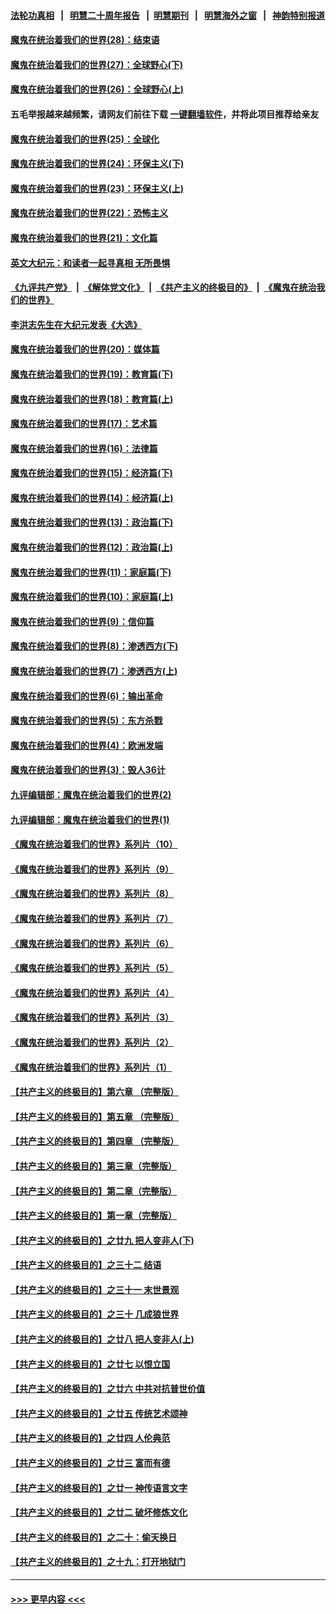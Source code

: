 #### [法轮功真相](https://github.com/gfw-breaker/truth/blob/master/README.md?t=0) &nbsp;&nbsp;|&nbsp;&nbsp; [明慧二十周年报告](https://github.com/gfw-breaker/mh-reports/blob/master/README.md?t=0) &nbsp;&nbsp;|&nbsp;&nbsp;[明慧期刊](https://github.com/gfw-breaker/mh-qikan) &nbsp;&nbsp;|&nbsp;&nbsp; [明慧海外之窗](https://github.com/gfw-breaker/mh-news/blob/master/README.md?t=0) &nbsp;&nbsp;|&nbsp;&nbsp; [神韵特别报道](https://github.com/gfw-breaker/mh-news/blob/master/shenyun.md?t=0)
#### [魔鬼在统治着我们的世界(28)：结束语](../pages/nsc422/n10936246.md?t=06172251) 
#### [魔鬼在统治着我们的世界(27)：全球野心(下)](../pages/nsc422/n10928319.md?t=06172251) 
#### [魔鬼在统治着我们的世界(26)：全球野心(上)](../pages/nsc422/n10900318.md?t=06172251) 
#### 五毛举报越来越频繁，请网友们前往下载 [一键翻墙软件](https://github.com/gfw-breaker/ssr-accounts)，并将此项目推荐给亲友
#### [魔鬼在统治着我们的世界(25)：全球化](../pages/nsc422/n10788205.md?t=06172251) 
#### [魔鬼在统治着我们的世界(24)：环保主义(下)](../pages/nsc422/n10695307.md?t=06172251) 
#### [魔鬼在统治着我们的世界(23)：环保主义(上)](../pages/nsc422/n10688613.md?t=06172251) 
#### [魔鬼在统治着我们的世界(22)：恐怖主义](../pages/nsc422/n10614727.md?t=06172251) 
#### [魔鬼在统治着我们的世界(21)：文化篇](../pages/nsc422/n10597706.md?t=06172251) 
#### [英文大纪元：和读者一起寻真相 无所畏惧](../pages/nsc422/n12542027.md?t=06172251) 
#### [《九评共产党》](https://github.com/begood0513/9ping.md/blob/master/README.md) &nbsp;|&nbsp; [《解体党文化》](../../../../jtdwh.md/blob/master/README.md)  &nbsp;|&nbsp; [《共产主义的终极目的》](../../../../gczydzjmd.md/blob/master/README.md) &nbsp;|&nbsp; [《魔鬼在统治我们的世界》](../../../../mgztzwmdsj.md/blob/master/README.md) 
#### [李洪志先生在大纪元发表《大选》](../pages/nsc422/n12534746.md?t=06172251) 
#### [魔鬼在统治着我们的世界(20)：媒体篇](../pages/nsc422/n10586579.md?t=06172251) 
#### [魔鬼在统治着我们的世界(19)：教育篇(下)](../pages/nsc422/n10564808.md?t=06172251) 
#### [魔鬼在统治着我们的世界(18)：教育篇(上)](../pages/nsc422/n10526970.md?t=06172251) 
#### [魔鬼在统治着我们的世界(17)：艺术篇](../pages/nsc422/n10499093.md?t=06172251) 
#### [魔鬼在统治着我们的世界(16)：法律篇](../pages/nsc422/n10485969.md?t=06172251) 
#### [魔鬼在统治着我们的世界(15)：经济篇(下)](../pages/nsc422/n10469975.md?t=06172251) 
#### [魔鬼在统治着我们的世界(14)：经济篇(上)](../pages/nsc422/n10457370.md?t=06172251) 
#### [魔鬼在统治着我们的世界(13)：政治篇(下)](../pages/nsc422/n10448270.md?t=06172251) 
#### [魔鬼在统治着我们的世界(12)：政治篇(上)](../pages/nsc422/n10444576.md?t=06172251) 
#### [魔鬼在统治着我们的世界(11)：家庭篇(下)](../pages/nsc422/n10440961.md?t=06172251) 
#### [魔鬼在统治着我们的世界(10)：家庭篇(上)](../pages/nsc422/n10435448.md?t=06172251) 
#### [魔鬼在统治着我们的世界(9)：信仰篇](../pages/nsc422/n10432159.md?t=06172251) 
#### [魔鬼在统治着我们的世界(8)：渗透西方(下)](../pages/nsc422/n10429603.md?t=06172251) 
#### [魔鬼在统治着我们的世界(7)：渗透西方(上)](../pages/nsc422/n10426013.md?t=06172251) 
#### [魔鬼在统治着我们的世界(6)：输出革命](../pages/nsc422/n10421536.md?t=06172251) 
#### [魔鬼在统治着我们的世界(5)：东方杀戮](../pages/nsc422/n10417707.md?t=06172251) 
#### [魔鬼在统治着我们的世界(4)：欧洲发端](../pages/nsc422/n10414890.md?t=06172251) 
#### [魔鬼在统治着我们的世界(3)：毁人36计](../pages/nsc422/n10411583.md?t=06172251) 
#### [九评编辑部：魔鬼在统治着我们的世界(2)](../pages/nsc422/n10410036.md?t=06172251) 
#### [九评编辑部：魔鬼在统治着我们的世界(1)](../pages/nsc422/n10406825.md?t=06172251) 
#### [《魔鬼在统治着我们的世界》系列片（10）](../pages/nsc422/n12292670.md?t=06172251) 
#### [《魔鬼在统治着我们的世界》系列片（9）](../pages/nsc422/n12290859.md?t=06172251) 
#### [《魔鬼在统治着我们的世界》系列片（8）](../pages/nsc422/n12287445.md?t=06172251) 
#### [《魔鬼在统治着我们的世界》系列片（7）](../pages/nsc422/n12283425.md?t=06172251) 
#### [《魔鬼在统治着我们的世界》系列片（6）](../pages/nsc422/n12282314.md?t=06172251) 
#### [《魔鬼在统治着我们的世界》系列片（5）](../pages/nsc422/n12281419.md?t=06172251) 
#### [《魔鬼在统治着我们的世界》系列片（4）](../pages/nsc422/n12274024.md?t=06172251) 
#### [《魔鬼在统治着我们的世界》系列片（3）](../pages/nsc422/n12271322.md?t=06172251) 
#### [《魔鬼在统治着我们的世界》系列片（2）](../pages/nsc422/n12269049.md?t=06172251) 
#### [《魔鬼在统治着我们的世界》系列片（1）](../pages/nsc422/n12267575.md?t=06172251) 
#### [【共产主义的终极目的】第六章 （完整版）](../pages/nsc422/n11428913.md?t=06172251) 
#### [【共产主义的终极目的】第五章 （完整版）](../pages/nsc422/n11428912.md?t=06172251) 
#### [【共产主义的终极目的】第四章 （完整版）](../pages/nsc422/n11428907.md?t=06172251) 
#### [【共产主义的终极目的】第三章（完整版）](../pages/nsc422/n11428848.md?t=06172251) 
#### [【共产主义的终极目的】第二章（完整版）](../pages/nsc422/n11428831.md?t=06172251) 
#### [【共产主义的终极目的】第一章（完整版）](../pages/nsc422/n11417651.md?t=06172251) 
#### [【共产主义的终极目的】之廿九 把人变非人(下)](../pages/nsc422/n11344140.md?t=06172251) 
#### [【共产主义的终极目的】之三十二 结语](../pages/nsc422/n11360535.md?t=06172251) 
#### [【共产主义的终极目的】之三十一 末世景观](../pages/nsc422/n11351129.md?t=06172251) 
#### [【共产主义的终极目的】之三十 几成狼世界](../pages/nsc422/n11348280.md?t=06172251) 
#### [【共产主义的终极目的】之廿八 把人变非人(上)](../pages/nsc422/n11340492.md?t=06172251) 
#### [【共产主义的终极目的】之廿七 以恨立国](../pages/nsc422/n11336944.md?t=06172251) 
#### [【共产主义的终极目的】之廿六 中共对抗普世价值](../pages/nsc422/n11324785.md?t=06172251) 
#### [【共产主义的终极目的】之廿五 传统艺术颂神](../pages/nsc422/n11296396.md?t=06172251) 
#### [【共产主义的终极目的】之廿四 人伦典范](../pages/nsc422/n11296397.md?t=06172251) 
#### [【共产主义的终极目的】之廿三 富而有德](../pages/nsc422/n11283598.md?t=06172251) 
#### [【共产主义的终极目的】之廿一 神传语言文字](../pages/nsc422/n11263265.md?t=06172251) 
#### [【共产主义的终极目的】之廿二 破坏修炼文化](../pages/nsc422/n11245728.md?t=06172251) 
#### [【共产主义的终极目的】之二十：偷天换日](../pages/nsc422/n11238846.md?t=06172251) 
#### [【共产主义的终极目的】之十九：打开地狱门](../pages/nsc422/n11206376.md?t=06172251) 

----
#### [ >>> 更早内容 <<< ](../indexes/nsc422-earlier.md)
